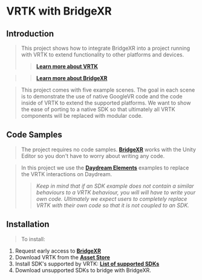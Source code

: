 # VRTK with BridgeXR

## Introduction

> This project shows how to integrate BridgeXR into a project running with VRTK to extend functionality to other platforms and devices.
>> <a href="shorturl.at/chpAT"><b>Learn more about VRTK</b></a> 

>> <a href="shorturl.at/iqBGU"><b>Learn more about BridgeXR</b></a> 

> This project comes with five example scenes. The goal in each scene is to demonstrate the use of native GoogleVR code and the code inside of VRTK to extend the supported platforms. We want to show the ease of porting to a native SDK so that ultimately all VRTK components will be replaced with modular code. 

## Code Samples

> The project requires no code samples. <a href="shorturl.at/iqBGU"><b>BridgeXR</b></a> works with the Unity Editor so you don't have to worry about writing any code.

> In this project we use the <a href="shorturl.at/uyHSW"><b>Daydream Elements</b></a> examples to replace the VRTK interactions on Daydream. 
>><i>Keep in mind that if an SDK example does not contain a similar behaviours to a VRTK behaviour, you will will have to write your own code. Ultimately we expect users to completely replace VRTK with their own code so that it is not coupled to an SDK.</i>

## Installation

> To install:
<ol>
  <li>Request early access to <a href="shorturl.at/iqBGU"><b>BridgeXR</b></a> </li>
  <li>Download VRTK from the <a href="shorturl.at/bejET"><b>Asset Store</b></a></li>
  <li>Install SDK's supported by VRTK: <a href="shorturl.at/vAGJL"><b>List of supported SDKs</b></a></li>
  <li>Download unsupported SDKs to bridge with BridgeXR.
</ol> 